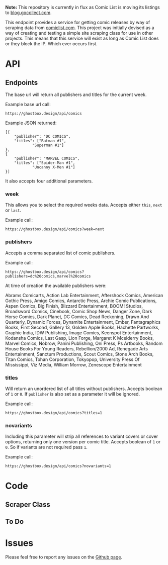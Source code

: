 **Note:** This repository is currently in flux as Comic List is moving its listings to [blog.gocollect.com](https://blog.gocollect.com/category/comiclist/).

This endpoint provides a service for getting comic releases by way of scraping data from [comiclist.com](http://www.comiclist.com/index.php). This project was initially devised as a way of creating and testing a simple site scraping class for use in other projects. This means that this service will exist as long as Comic List does or they block the IP. Which ever occurs first.

# API

## Endpoints

The base url will return all publishers and titles for the current week.

Example base url call:
```
https://ghostbox.design/api/comics
```

Example JSON returned:

```
[{
	"publisher": "DC COMICS",
	"titles": ["Batman #1",
            "Superman #1"]
},
{
	"publisher": "MARVEL COMICS",
	"titles": ["Spider-Man #1",
            "Uncanny X-Men #1"]
}]
```

It also accepts four additional parameters.

### week

This allows you to select the required weeks data. Accepts either ```this```, ```next``` or ```last```.

Example call:
```
https://ghostbox.design/api/comics?week=next
```

### publishers

Accepts a comma separated list of comic publishers.

Example call:
```
https://ghostbox.design/api/comics?publishers=dc%20comics,marvel%20comics
```

At time of creation the available publishers were:

Abrams Comicarts, Action Lab Entertainment, Aftershock Comics, American Gothic Press, Amigo Comics, Antarctic Press, Archie Comic Publications, Aspen Comics, Big Finish, Blizzard Entertainment, BOOM! Studios, Broadsword Comics, Cinebook, Comic Shop News, Danger Zone, Dark Horse Comics, Dark Planet, DC Comics, Dead Reckoning, Drawn And Quarterly, Dynamic Forces, Dynamite Entertainment, Ember, Fantagraphics Books, First Second, Gallery 13, Golden Apple Books, Hachette Partworks, Graphic India, IDW Publishing, Image Comics, Keenspot Entertainment, Kodansha Comics, Last Gasp, Lion Forge, Margaret K Mcelderry Books, Marvel Comics, Nobrow, Panini Publishing, Oni Press, Ps Artbooks, Random House Books For Young Readers, Rebellion/2000 Ad, Renegade Arts Entertainment, Sanctum Productions, Scout Comics, Stone Arch Books, Titan Comics, Tohan Corporation, Tokyopop, University Press Of Mississippi, Viz Media, William Morrow, Zenescope Entertainment

### titles

Will return an unordered list of all titles without publishers. Accepts boolean of ```1``` or ```0```.
If ```publisher``` is also set as a parameter it will be ignored.

Example call:
```
https://ghostbox.design/api/comics?titles=1
```

### novariants

Including this parameter will strip all references to variant covers or cover options, returning only one version per comic title. Accepts boolean of ```1``` or ```0```. So if variants are not required pass ```1```.

Example call:
```
https://ghostbox.design/api/comics?novariants=1
```

# Code

## Scraper Class

## To Do

# Issues

Please feel free to report any issues on the [Github page](https://github.com/raw-bit/ComicsAPI/issues).

